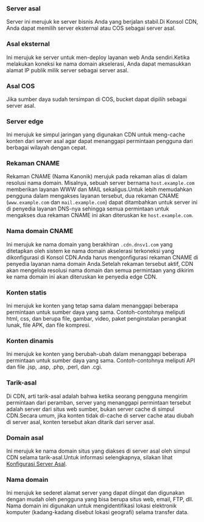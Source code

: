 ### Server asal
Server ini merujuk ke server bisnis Anda yang berjalan stabil.Di Konsol CDN, Anda dapat memilih server eksternal atau COS sebagai server asal.

### Asal eksternal
Ini merujuk ke server untuk men-deploy layanan web Anda sendiri.Ketika melakukan koneksi ke nama domain akselerasi, Anda dapat memasukkan alamat IP publik milik server sebagai server asal.

### Asal COS
Jika sumber daya sudah tersimpan di COS, bucket dapat dipilih sebagai server asal.

### Server edge
Ini merujuk ke simpul jaringan yang digunakan CDN untuk meng-cache konten dari server asal agar dapat menanggapi permintaan pengguna dari berbagai wilayah dengan cepat.

### Rekaman CNAME
Rekaman CNAME (Nama Kanonik) merujuk pada rekaman alias di dalam resolusi nama domain.
Misalnya, sebuah server bernama `host.example.com` memberikan layanan WWW dan MAIL sekaligus.Untuk lebih memudahkan pengguna dalam mengakses layanan tersebut, dua rekaman CNAME (`www.example.com` dan `mail.example.com`) dapat ditambahkan untuk server ini di penyedia layanan DNS-nya sehingga semua permintaan untuk mengakses dua rekaman CNAME ini akan diteruskan ke `host.example.com`.

### Nama domain CNAME
Ini merujuk ke nama domain yang berakhiran `.cdn.dnsv1.com` yang ditetapkan oleh sistem ke nama domain akselerasi terkoneksi yang dikonfigurasi di Konsol CDN.Anda harus mengonfigurasi rekaman CNAME di penyedia layanan nama domain Anda.Setelah rekaman tersebut aktif, CDN akan mengelola resolusi nama domain dan semua permintaan yang dikirim ke nama domain ini akan diteruskan ke penyedia edge CDN.

### Konten statis
Ini merujuk ke konten yang tetap sama dalam menanggapi beberapa permintaan untuk sumber daya yang sama.
Contoh-contohnya meliputi html, css, dan berupa file, gambar, video, paket penginstalan perangkat lunak, file APK, dan file kompresi.

### Konten dinamis
Ini merujuk ke konten yang berubah-ubah dalam menanggapi beberapa permintaan untuk sumber daya yang sama.
Contoh-contohnya meliputi API dan file .jsp, .asp, .php, .perl, dan .cgi.

### Tarik-asal
Di CDN, arti tarik-asal adalah bahwa ketika seorang pengguna mengirim permintaan dari peramban, server yang menanggapi permintaan tersebut adalah server dari situs web sumber, bukan server cache di simpul CDN.Secara umum, jika konten tidak di-cache di server cache atau diubah di server asal, konten tersebut akan ditarik dari server asal.

### Domain asal
Ini merujuk ke nama domain situs yang diakses di server asal oleh simpul CDN selama tarik-asal.Untuk informasi selengkapnya, silakan lihat [Konfigurasi Server Asal](https://intl.cloud.tencent.com/document/product/228/6289).

### Nama domain
Ini merujuk ke sederet alamat server yang dapat diingat dan digunakan dengan mudah oleh pengguna yang bisa berupa situs web, email, FTP, dll. Nama domain ini digunakan untuk mengidentifikasi lokasi elektronik komputer (kadang-kadang disebut lokasi geografi) selama transfer data.
